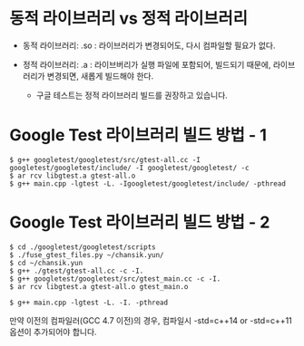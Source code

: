 
# 동적 라이브러리 vs 정적 라이브러리
- 동적 라이브러리: .so
  : 라이브러리가 변경되어도, 다시 컴파일할 필요가 없다.

- 정적 라이브러리: .a
  : 라이브버리가 실행 파일에 포함되어, 빌드되기 때문에, 라이브러리가 변경되면,
    새롭게 빌드해야 한다.
   - 구글 테스트는 정적 라이브러리 빌드를 권장하고 있습니다.


# Google Test 라이브러리 빌드 방법 - 1
```
$ g++ googletest/googletest/src/gtest-all.cc -I googletest/googletest/include/ -I googletest/googletest/ -c
$ ar rcv libgtest.a gtest-all.o
$ g++ main.cpp -lgtest -L. -Igoogletest/googletest/include/ -pthread

```

# Google Test 라이브러리 빌드 방법 - 2
```
$ cd ./googletest/googletest/scripts
$ ./fuse_gtest_files.py ~/chansik.yun/
$ cd ~/chansik.yun
$ g++ ./gtest/gtest-all.cc -c -I.
$ g++ googletest/googletest/src/gtest_main.cc -c -I.
$ ar rcv libgtest.a gtest-all.o gtest_main.o

$ g++ main.cpp -lgtest -L. -I. -pthread
```
만약 이전의 컴파일러(GCC 4.7 이전)의 경우, 컴파일시 -std=c++14 or -std=c++11 옵션이 추가되어야 합니다.
